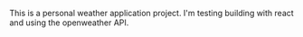 This is a personal weather application project. I'm testing building with react and using the openweather API. 